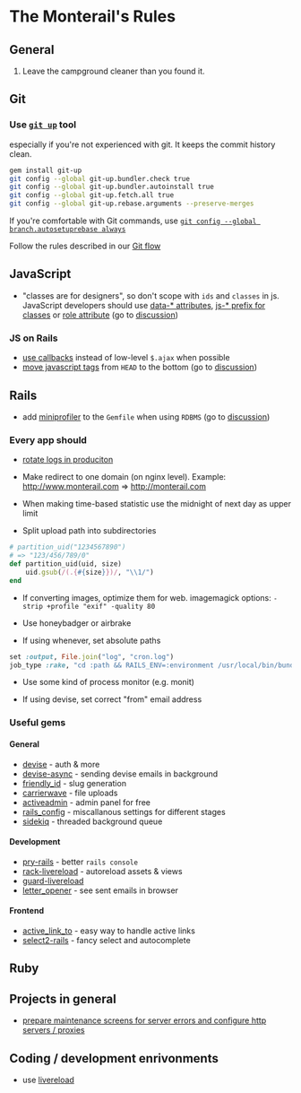 The Monterail's Rules
=====

## General

1. Leave the campground cleaner than you found it.

## Git

### Use [`git up`](https://github.com/aanand/git-up) tool

especially if you're not experienced with git. It keeps the commit history clean.

```bash
gem install git-up
git config --global git-up.bundler.check true
git config --global git-up.bundler.autoinstall true
git config --global git-up.fetch.all true
git config --global git-up.rebase.arguments --preserve-merges
```

If you're comfortable with Git commands, use [`git config --global branch.autosetuprebase always`](http://blog.aplikacja.info/2010/11/git-pull-rebase-by-default/)

Follow the rules described in our [Git flow](GIT.md)

## JavaScript

* "classes are for designers", so don't scope with `ids` and `classes` in js. JavaScript developers should use [data-* attributes](http://roytomeij.com/2012/dont-use-class-names-to-find-HTML-elements-with-JS.html), [js-* prefix for classes](http://coderwall.com/p/qktuzw) or [role attribute](https://github.com/kossnocorp/role) (go to [discussion](https://github.com/monterail/rules/pull/4))

### JS on Rails

* [use callbacks](https://gist.github.com/3019231) instead of low-level `$.ajax` when possible
* [move javascript tags](https://github.com/rails/rails/pull/7888) from `HEAD` to the bottom (go to [discussion](https://github.com/monterail/rules/pull/2))

## Rails

* add [miniprofiler](http://railscasts.com/episodes/368-miniprofiler) to the `Gemfile` when using `RDBMS` (go to [discussion](https://github.com/monterail/rules/pull/3))

### Every app should

* [rotate logs in produciton](http://www.stackednotion.com/blog/2011/09/12/how-to-setup-log-rotation-for-rails-apps/)

* Make redirect to one domain (on nginx level).
  Example: http://www.monterail.com => http://monterail.com

* When making time-based statistic use the midnight of next day as upper limit

* Split upload path into subdirectories
```ruby
# partition_uid("1234567890")
# => "123/456/789/0"
def partition_uid(uid, size)
    uid.gsub(/(.{#{size}})/, "\\1/")
end
```

* If converting images, optimize them for web. imagemagick options: `-strip +profile "exif" -quality 80`

* Use honeybadger or airbrake

* If using whenever, set absolute paths
```ruby
set :output, File.join("log", "cron.log")
job_type :rake, "cd :path && RAILS_ENV=:environment /usr/local/bin/bundle exec rake :task :output"
```

* Use some kind of process monitor (e.g. monit)

* If using devise, set correct "from" email address


### Useful gems

#### General

* [devise](https://github.com/plataformatec/devise) - auth & more
* [devise-async](https://github.com/mhfs/devise-async) - sending devise emails in background
* [friendly_id](https://github.com/norman/friendly_id) - slug generation
* [carrierwave](https://github.com/jnicklas/carrierwave) - file uploads
* [activeadmin](http://activeadmin.io) - admin panel for free
* [rails_config](https://github.com/railsjedi/rails_config) - miscallanous settings for different stages
* [sidekiq](http://mperham.github.com/sidekiq/) - threaded background queue

#### Development

* [pry-rails](https://github.com/rweng/pry-rails) - better `rails console`
* [rack-livereload](https://github.com/johnbintz/rack-livereload) - autoreload assets & views
* [guard-livereload](https://github.com/guard/guard-livereload)
* [letter_opener](https://github.com/ryanb/letter_opener) - see sent emails in browser

#### Frontend

* [active_link_to](https://github.com/twg/active_link_to.git) - easy way to handle active links
* [select2-rails](https://github.com/argerim/select2-rails.git) - fancy select and autocomplete

## Ruby

## Projects in general

* [prepare maintenance screens for server errors and configure http servers / proxies](http://codetunes.com/2012/11/21/custom-maintenance-page-for-nginx)

## Coding / development enrivonments

* use [livereload](https://gist.github.com/653bb4d039adcf7f35b3)

